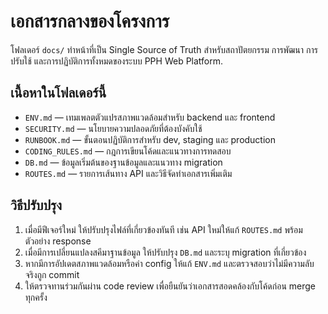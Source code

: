 # เอกสารกลางของโครงการ

โฟลเดอร์ `docs/` ทำหน้าที่เป็น Single Source of Truth สำหรับสถาปัตยกรรม การพัฒนา การปรับใช้ และการปฏิบัติการทั้งหมดของระบบ PPH Web Platform.

## เนื้อหาในโฟลเดอร์นี้
- `ENV.md` — เทมเพลตตัวแปรสภาพแวดล้อมสำหรับ backend และ frontend
- `SECURITY.md` — นโยบายความปลอดภัยที่ต้องบังคับใช้
- `RUNBOOK.md` — ขั้นตอนปฏิบัติการสำหรับ dev, staging และ production
- `CODING_RULES.md` — กฎการเขียนโค้ดและแนวทางการทดสอบ
- `DB.md` — ข้อมูลเริ่มต้นของฐานข้อมูลและแนวทาง migration
- `ROUTES.md` — รายการเส้นทาง API และวิธีจัดทำเอกสารเพิ่มเติม

## วิธีปรับปรุง
1. เมื่อมีฟีเจอร์ใหม่ ให้ปรับปรุงไฟล์ที่เกี่ยวข้องทันที เช่น API ใหม่ให้แก้ `ROUTES.md` พร้อมตัวอย่าง response
2. เมื่อมีการเปลี่ยนแปลงสคีมาฐานข้อมูล ให้ปรับปรุง `DB.md` และระบุ migration ที่เกี่ยวข้อง
3. หากมีการอัปเดตสภาพแวดล้อมหรือค่า config ให้แก้ `ENV.md` และตรวจสอบว่าไม่มีความลับจริงถูก commit
4. ให้ตรวจทานร่วมกันผ่าน code review เพื่อยืนยันว่าเอกสารสอดคล้องกับโค้ดก่อน merge ทุกครั้ง
